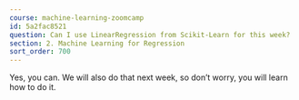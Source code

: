 ```yaml
---
course: machine-learning-zoomcamp
id: 5a2fac8521
question: Can I use LinearRegression from Scikit-Learn for this week?
section: 2. Machine Learning for Regression
sort_order: 700
---
```


Yes, you can. We will also do that next week, so don’t worry, you will learn how to do it.


